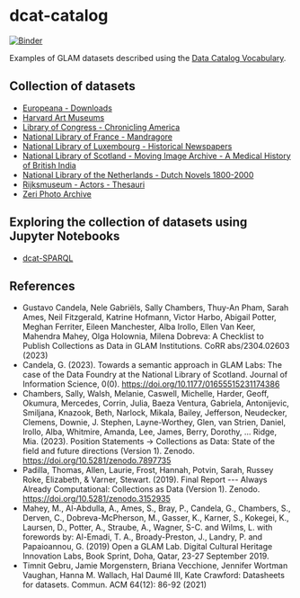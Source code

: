 # dcat-catalog

[![Binder](https://mybinder.org/badge_logo.svg)](https://mybinder.org/v2/gh/hibernator11/dcat-catalog/HEAD)

Examples of GLAM datasets described using the [Data Catalog Vocabulary](https://www.w3.org/TR/vocab-dcat-3/).


## Collection of datasets

- [Europeana - Downloads](datasets/europeana.ttl)
- [Harvard Art Museums](datasets/harvard.ttl)
- [Library of Congress - Chronicling America](datasets/lc.ttl)
- [National Library of France - Mandragore](datasets/bnf.ttl)
- [National Library of Luxembourg - Historical Newspapers](datasets/bnl.ttl)
- [National Library of Scotland - Moving Image Archive - A Medical History of British India](datasets/data-foundry-nls.ttl)
- [National Library of the Netherlands - Dutch Novels 1800-2000](datasets/kb.ttl)
- [Rijksmuseum - Actors - Thesauri](datasets/rijksmuseum.ttl)
- [Zeri Photo Archive](datasets/zeri.ttl)

  
## Exploring the collection of datasets using Jupyter Notebooks

- [dcat-SPARQL](https://nbviewer.org/github/hibernator11/dcat-catalog/blob/main/notebooks/dcat-SPARQL.ipynb)

## References

- Gustavo Candela, Nele Gabriëls, Sally Chambers, Thuy-An Pham, Sarah Ames, Neil Fitzgerald, Katrine Hofmann, Victor Harbo, Abigail Potter, Meghan Ferriter, Eileen Manchester, Alba Irollo, Ellen Van Keer, Mahendra Mahey, Olga Holownia, Milena Dobreva: A Checklist to Publish Collections as Data in GLAM Institutions. CoRR abs/2304.02603 (2023)
- Candela, G. (2023). Towards a semantic approach in GLAM Labs: The case of the Data Foundry at the National Library of Scotland. Journal of Information Science, 0(0). https://doi.org/10.1177/01655515231174386
- Chambers, Sally, Walsh, Melanie, Caswell, Michelle, Harder, Geoff, Okumura, Mercedes, Corrin, Julia, Baeza Ventura, Gabriela, Antonijevic, Smiljana, Knazook, Beth, Narlock, Mikala, Bailey, Jefferson, Neudecker, Clemens, Downie, J. Stephen, Layne-Worthey, Glen, van Strien, Daniel, Irollo, Alba, Whitmire, Amanda, Lee, James, Berry, Dorothy, … Ridge, Mia. (2023). Position Statements -> Collections as Data: State of the field and future directions (Version 1). Zenodo. https://doi.org/10.5281/zenodo.7897735
- Padilla, Thomas, Allen, Laurie, Frost, Hannah, Potvin, Sarah, Russey Roke, Elizabeth, & Varner, Stewart. (2019). Final Report --- Always Already Computational: Collections as Data (Version 1). Zenodo. https://doi.org/10.5281/zenodo.3152935
- Mahey, M., Al-Abdulla, A., Ames, S., Bray, P., Candela, G., Chambers, S., Derven, C., Dobreva-McPherson, M., Gasser, K., Karner, S., Kokegei, K., Laursen, D., Potter, A., Straube, A., Wagner, S-C. and Wilms, L. with forewords by: Al-Emadi, T. A., Broady-Preston, J., Landry, P. and Papaioannou, G. (2019) Open a GLAM Lab. Digital Cultural Heritage Innovation Labs, Book Sprint, Doha, Qatar, 23-27 September 2019.
- Timnit Gebru, Jamie Morgenstern, Briana Vecchione, Jennifer Wortman Vaughan, Hanna M. Wallach, Hal Daumé III, Kate Crawford:
Datasheets for datasets. Commun. ACM 64(12): 86-92 (2021)
